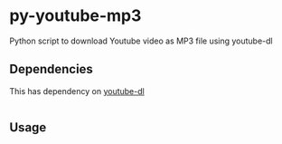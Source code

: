 # py-youtube-mp3

Python script to download Youtube video as MP3 file using youtube-dl

## Dependencies
This has dependency on [youtube-dl](https://youtube-dl.org/ "youtube-dl")

```pip install youtube-dl
```

## Usage
```python ytmp3.py
```